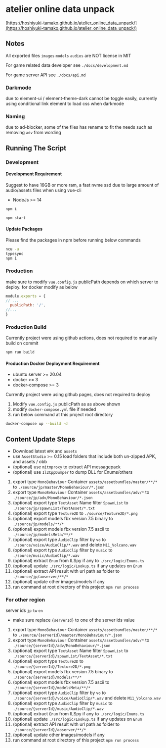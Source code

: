 # atelier online data unpack

[https://hoshiyuki-tamako.github.io/atelier_online_data_unpack/](https://hoshiyuki-tamako.github.io/atelier_online_data_unpack/)

## Notes

All exported files `images` `models` `audios` are NOT license in MIT

For game related data developer see `./docs/development.md`

For game server API see `./docs/api.md`

### Darkmode

due to element-ui / element-theme-dark cannot be toggle easily, currently using conditional link element to load css when darkmode

### Naming

due to ad-blocker, some of the files has rename to fit the needs such as removing `adv` from wording

## Running The Script

### Development

#### Development Requirement

Suggest to have 16GB or more ram, a fast nvme ssd due to large amount of audio/assets files when using vue-cli

- NodeJs >= 14

```bash
npm i
```

```bash
npm start
```

#### Update Packages

Please find the packages in npm before running below commands

```bash
ncu -u
typesync
npm i
```

### Production

make sure to modify `vue.config.js` publicPath depends on which server to deploy. for docker modify as below

```js
module.exports = {
// ...
  publicPath: '/',
//...
}
```

### Production Build

Currently project were using github actions, does not required to manually build on commit

```bash
npm run build
```

#### Production Docker Deployment Requirement

- ubuntu server >= 20.04
- docker >= 3
- docker-compose >= 3

Currently project were using github pages, does not required to deploy

1. Modify `vue.config.js` publicPath as as above shown
2. modify `docker-compose.yml` file if needed
3. run below command at this project root directory

```bash
docker-compose up --build -d
```

## Content Update Steps

- Download latest `APK` and `assets`
- use `AssetStudio` >= 0.15 load folders that include both un-zipped APK, and assets / obb
- (optional) use `mitmproxy` to extract API messagepack
- (optional) use `Il2CppDumper` to dump DLL for Enums/others

1. export type `MonoBehaviour` Container `assets/assetbundles/master/**/*` to `./source/jp/master/MonoBehaviour/*.json`
2. export type `MonoBehaviour` Container `assets/assetbundles/adv/*` to `./source/jp/adv/MonoBehaviour/*.json`
3. (optional) export type `TextAsset` Name filter `SpawnList` to `./source/jp/spawnList/TextAsset/*.txt`
4. (optional) export type `Texture2D` to `./source/Texture2D/*.png`
5. (optional) export models fbx version 7.5 binary to `./source/jp/models/**/*`
6. (optional) export models fbx version 7.5 ascii to `./source/jp/modelsMeta/**/*`
7. (optional) export type `AudioClip` filter by `vo` to `./source/voice/AudioClip/*.wav` and delete `M11_Volcano.wav`
8. (optional) export type `AudioClip` filter by `music` to `./source/music/AudioClip/*.wav`
9. (optional) extract `Enum` from ILSpy if any to `./src/logic/Enums.ts`
10. (optional) update `./src/logic/Lookup.ts` if any updates on `Enum`
11. (optional) extract API result with url path as folder to `./source/jp/aoserver/**/*`
12. (optional) update other images/models if any
13. run command at root directory of this project `npm run process`

### For other region

server ids `jp` `tw` `en`

- make sure replace `{serverId}` to one of the server ids value

1. export type `MonoBehaviour` Container `assets/assetbundles/master/**/*` to `./source/{serverId}/master/MonoBehaviour/*.json`
2. export type `MonoBehaviour` Container `assets/assetbundles/adv/*` to `./source/{serverId}/adv/MonoBehaviour/*.json`
3. (optional) export type `TextAsset` Name filter `SpawnList` to `./source/{serverId}/spawnList/TextAsset/*.txt`
4. (optional) export type `Texture2D` to `./source/{serverId}/Texture2D/*.png`
5. (optional) export models fbx version 7.5 binary to `./source/{serverId}/models/**/*`
6. (optional) export models fbx version 7.5 ascii to `./source/{serverId}/modelsMeta/**/*`
7. (optional) export type `AudioClip` filter by `vo` to `./source/{serverId}/voice/AudioClip/*.wav` and delete `M11_Volcano.wav`
8. (optional) export type `AudioClip` filter by `music` to `./source/{serverId}/music/AudioClip/*.wav`
9. (optional) extract `Enum` from ILSpy if any to `./src/logic/Enums.ts`
10. (optional) update `./src/logic/Lookup.ts` if any updates on `Enum`
11. (optional) extract API result with url path as folder to `./source/{serverId}/aoserver/**/*`
12. (optional) update other images/models if any
13. run command at root directory of this project `npm run process`
